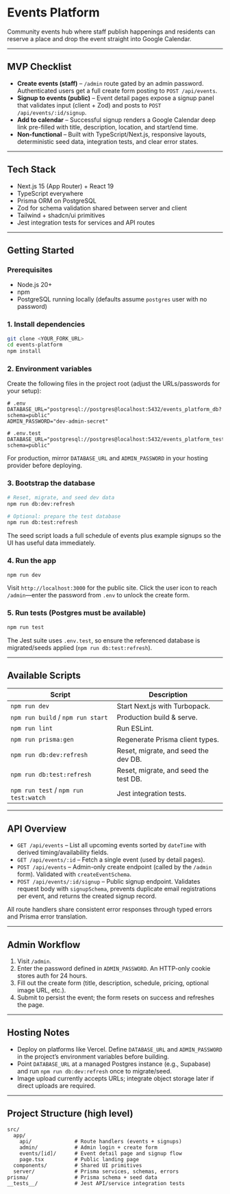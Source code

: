 # Events Platform

Community events hub where staff publish happenings and residents can reserve a place and drop the event straight into Google Calendar.

---

## MVP Checklist
- **Create events (staff)** – `/admin` route gated by an admin password. Authenticated users get a full create form posting to `POST /api/events`.
- **Signup to events (public)** – Event detail pages expose a signup panel that validates input (client + Zod) and posts to `POST /api/events/:id/signup`.
- **Add to calendar** – Successful signup renders a Google Calendar deep link pre-filled with title, description, location, and start/end time.
- **Non-functional** – Built with TypeScript/Next.js, responsive layouts, deterministic seed data, integration tests, and clear error states.

---

## Tech Stack
- Next.js 15 (App Router) + React 19
- TypeScript everywhere
- Prisma ORM on PostgreSQL
- Zod for schema validation shared between server and client
- Tailwind + shadcn/ui primitives
- Jest integration tests for services and API routes

---

## Getting Started

### Prerequisites
- Node.js 20+
- npm
- PostgreSQL running locally (defaults assume `postgres` user with no password)

### 1. Install dependencies
```bash
git clone <YOUR_FORK_URL>
cd events-platform
npm install
```

### 2. Environment variables
Create the following files in the project root (adjust the URLs/passwords for your setup):

```dotenv
# .env
DATABASE_URL="postgresql://postgres@localhost:5432/events_platform_db?schema=public"
ADMIN_PASSWORD="dev-admin-secret"

# .env.test
DATABASE_URL="postgresql://postgres@localhost:5432/events_platform_test_db?schema=public"
```

For production, mirror `DATABASE_URL` and `ADMIN_PASSWORD` in your hosting provider before deploying.

### 3. Bootstrap the database
```bash
# Reset, migrate, and seed dev data
npm run db:dev:refresh

# Optional: prepare the test database
npm run db:test:refresh
```

The seed script loads a full schedule of events plus example signups so the UI has useful data immediately.

### 4. Run the app
```bash
npm run dev
```
Visit `http://localhost:3000` for the public site. Click the user icon to reach `/admin`—enter the password from `.env` to unlock the create form.

### 5. Run tests (Postgres must be available)
```bash
npm run test
```
The Jest suite uses `.env.test`, so ensure the referenced database is migrated/seeds applied (`npm run db:test:refresh`).

---

## Available Scripts

| Script | Description |
| ------ | ----------- |
| `npm run dev` | Start Next.js with Turbopack. |
| `npm run build` / `npm run start` | Production build & serve. |
| `npm run lint` | Run ESLint. |
| `npm run prisma:gen` | Regenerate Prisma client types. |
| `npm run db:dev:refresh` | Reset, migrate, and seed the dev DB. |
| `npm run db:test:refresh` | Reset, migrate, and seed the test DB. |
| `npm run test` / `npm run test:watch` | Jest integration tests. |

---

## API Overview

- `GET /api/events` – List all upcoming events sorted by `dateTime` with derived timing/availability fields.
- `GET /api/events/:id` – Fetch a single event (used by detail pages).
- `POST /api/events` – Admin-only create endpoint (called by the `/admin` form). Validated with `createEventSchema`.
- `POST /api/events/:id/signup` – Public signup endpoint. Validates request body with `signupSchema`, prevents duplicate email registrations per event, and returns the created signup record.

All route handlers share consistent error responses through typed errors and Prisma error translation.

---

## Admin Workflow
1. Visit `/admin`.
2. Enter the password defined in `ADMIN_PASSWORD`. An HTTP-only cookie stores auth for 24 hours.
3. Fill out the create form (title, description, schedule, pricing, optional image URL, etc.).
4. Submit to persist the event; the form resets on success and refreshes the page.

---

## Hosting Notes
- Deploy on platforms like Vercel. Define `DATABASE_URL` and `ADMIN_PASSWORD` in the project’s environment variables before building.
- Point `DATABASE_URL` at a managed Postgres instance (e.g., Supabase) and run `npm run db:dev:refresh` once to migrate/seed.
- Image upload currently accepts URLs; integrate object storage later if direct uploads are required.

---

## Project Structure (high level)
```
src/
  app/
    api/              # Route handlers (events + signups)
    admin/            # Admin login + create form
    events/[id]/      # Event detail page and signup flow
    page.tsx          # Public landing page
  components/         # Shared UI primitives
  server/             # Prisma services, schemas, errors
prisma/               # Prisma schema + seed data
__tests__/            # Jest API/service integration tests
```
